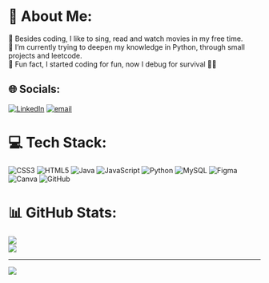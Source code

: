 # 💫 About Me:
🌷 Besides coding, I like to sing, read and watch movies in my free time. <br>🌱 I’m currently trying to deepen my knowledge in Python, through small projects and leetcode.<br>🌟 Fun fact, I started coding for fun, now I debug for survival 💯🔥 


## 🌐 Socials:
[![LinkedIn](https://img.shields.io/badge/LinkedIn-%230077B5.svg?logo=linkedin&logoColor=white)](https://linkedin.com/in/tiffany-soa-andriamiharimanana) [![email](https://img.shields.io/badge/Email-D14836?logo=gmail&logoColor=white)](mailto:atiff.soa@gmail.com) 

# 💻 Tech Stack:
![CSS3](https://img.shields.io/badge/css3-%231572B6.svg?style=for-the-badge&logo=css3&logoColor=white) ![HTML5](https://img.shields.io/badge/html5-%23E34F26.svg?style=for-the-badge&logo=html5&logoColor=white) ![Java](https://img.shields.io/badge/java-%23ED8B00.svg?style=for-the-badge&logo=openjdk&logoColor=white) ![JavaScript](https://img.shields.io/badge/javascript-%23323330.svg?style=for-the-badge&logo=javascript&logoColor=%23F7DF1E) ![Python](https://img.shields.io/badge/python-3670A0?style=for-the-badge&logo=python&logoColor=ffdd54) ![MySQL](https://img.shields.io/badge/mysql-4479A1.svg?style=for-the-badge&logo=mysql&logoColor=white) ![Figma](https://img.shields.io/badge/figma-%23F24E1E.svg?style=for-the-badge&logo=figma&logoColor=white) ![Canva](https://img.shields.io/badge/Canva-%2300C4CC.svg?style=for-the-badge&logo=Canva&logoColor=white) ![GitHub](https://img.shields.io/badge/github-%23121011.svg?style=for-the-badge&logo=github&logoColor=white)
# 📊 GitHub Stats:
![](https://github-readme-stats.vercel.app/api?username=tiffsoa&theme=dark&hide_border=false&include_all_commits=false&count_private=false)<br/>
![](https://nirzak-streak-stats.vercel.app/?user=tiffsoa&theme=dark&hide_border=false)<br/>

---
[![](https://visitcount.itsvg.in/api?id=tiffsoa&icon=2&color=6)](https://visitcount.itsvg.in)

<!-- Proudly created with GPRM ( https://gprm.itsvg.in ) -->
